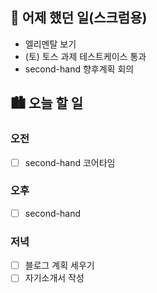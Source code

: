 ## 🌃 어제 했던 일(스크럼용)

- 엘리멘탈 보기
- (토) 토스 과제 테스트케이스 통과
- second-hand 향후계획 회의

## 🏙️ 오늘 할 일

### 오전

- [ ] second-hand 코어타임

### 오후

- [ ] second-hand

### 저녁

- [ ] 블로그 계획 세우기
- [ ] 자기소개서 작성
